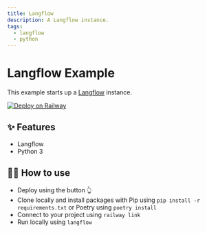 ```yaml
---
title: Langflow
description: A Langflow instance.
tags:
  - langflow
  - python
---
```


# Langflow Example

This example starts up a [Langflow](https://github.com/logspace-ai/langflow.git) instance.

[![Deploy on Railway](https://railway.app/button.svg)](https://railway.app/template/JMXEWp?referralCode=MnPSdg)

## ✨ Features

- Langflow
- Python 3

## 💁‍♀️ How to use

- Deploy using the button 👆
- Clone locally and install packages with Pip using `pip install -r requirements.txt` or Poetry using `poetry install`
- Connect to your project using `railway link`
- Run locally using `langflow`
